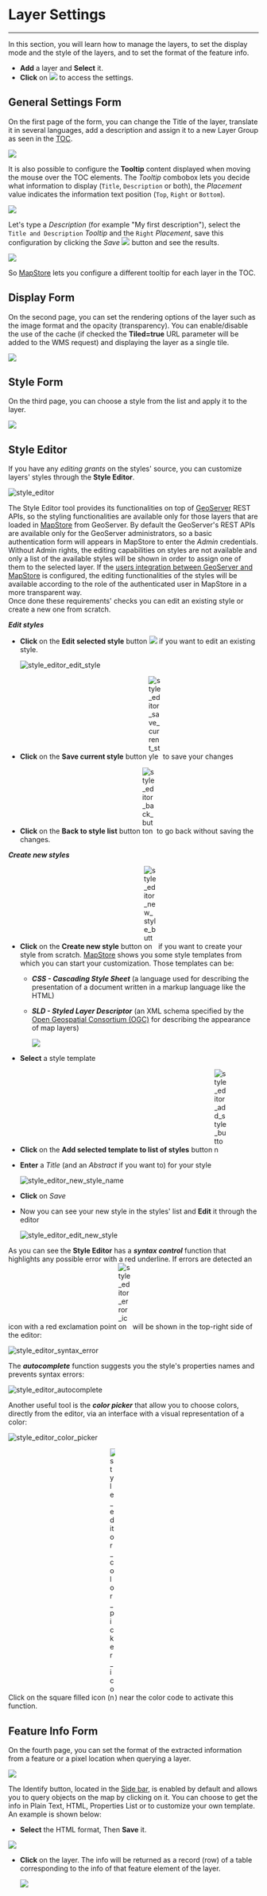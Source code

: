# Layer Settings
****************

In this section, you will learn how to manage the layers, to set the display mode and the style of the layers, and to set the format of the feature info.

* **Add** a layer and **Select** it.
* **Click** on <img src="../img/button/properties.jpg" style="max-width:25px;"/> to access the settings.


General Settings Form
---------------------
On the first page of the form, you can change the Title of the layer,
translate it in several languages, add a description and assign it to a new Layer Group as seen in the [TOC](toc.md).

<img src="../img/layer-settings/layer_general_settings.jpg" style="max-width:500px;"/>

It is also possible to configure the **Tooltip** content displayed when moving the mouse over the TOC elements.
The *Tooltip* combobox lets you decide what information to display (`Title`, `Description` or both), the *Placement* value indicates the information text position (`Top`, `Right` or `Bottom`).

<img src="../img/layer-settings/tooltip_options.jpg" style="max-width:350px;"/>

Let's type a *Description* (for example "My first description"), select the `Title and Description` *Tooltip* and the `Right` *Placement*, save this configuration by clicking the *Save* <img src="../img/button/save_button.jpg" style="max-width:25px;"/> button and see the results.

<img src="../img/layer-settings/custom_tooltip.jpg" style="max-width:600px;"/>

So [MapStore](https://mapstore.geo-solutions.it/mapstore/#/) lets you configure a different tooltip for each layer in the TOC.

Display Form
------------

On the second page, you can set the rendering options of the layer such as the image format and the opacity (transparency). You can enable/disable the use of the cache (if checked the **Tiled=true** URL parameter will be added to the WMS request) and displaying the layer as a single tile.

<img src="../img/layer-settings/display.jpg" style="max-width:350px;"/>

Style Form
----------
On the third page, you can choose a style from the list and apply it to the layer.

<img src="../img/layer-settings/style.jpg" style="max-width:500px;"/>


Style Editor
------------

If you have any *editing grants* on the styles' source, you can customize layers' styles through the **Style Editor**.

<img src="../img/layer-settings/style_editor.jpg" alt="style_editor"/>

The Style Editor tool provides its functionalities on top of [GeoServer](http://geoserver.org/) REST APIs, so the styling
functionalities are available only for those layers that are loaded in [MapStore](https://mapstore.geo-solutions.it/mapstore/#/) from GeoServer.
By default the GeoServer's REST APIs are available only for the GeoServer administrators, so a basic authentication form will appears in MapStore to enter the *Admin* credentials. Without Admin rights, the editing capabilities on styles are not available and only a list of the available styles will be shown in order to assign one of them to the selected layer. If the [users integration between GeoServer and MapStore](../../developer-guide/integrations/users/geoserver/) is configured, the editing functionalities of the styles will be available according to the role of the authenticated user in MapStore in a more transparent way.
<br>
Once done these requirements' checks you can edit an existing style or create a new one from scratch.

***Edit styles***

* **Click** on the **Edit selected style** button <img src="../img/button/style_editor_edit_button.jpg" style="max-width:25px;"/> if you want to edit an existing style.

    <img src="../img/layer-settings/style_editor_edit_style.gif" alt="style_editor_edit_style"/>

* **Click** on the **Save current style** button <img src="../img/button/style_editor_save_current_style.jpg" style="max-width:25px;" alt="style_editor_save_current_style"/> to save your changes
* **Click** on the **Back to style list** button <img src="../img/button/style_editor_back_button.jpg" style="max-width:25px;" alt="style_editor_back_button"/> to go back without saving the changes.

***Create new styles***

* **Click** on the **Create new style** button <img src="../img/button/style_editor_new_style_button.jpg" style="max-width:25px;" alt="style_editor_new_style_button"/> if you want to create your style from scratch.   [MapStore](https://mapstore.geo-solutions.it/mapstore/#/) shows you some style templates from which you can start your customization. Those templates can be:

    * ***CSS - Cascading Style Sheet*** (a language used for describing the presentation of a document written in a markup language like the HTML)

    * ***SLD - Styled Layer Descriptor*** (an XML schema specified by the [Open Geospatial Consortium (OGC)](http://www.opengeospatial.org/) for describing the appearance of map layers)

        <img src="../img/layer-settings/style_editor_add_style_template.jpg" style="max-width:500px;">

* **Select** a style template

* **Click** on the **Add selected template to list of styles** button <img src="../img/button/style_editor_add_style_button.jpg" style="max-width:25px;" alt="style_editor_add_style_button"/>

* **Enter** a *Title* (and an *Abstract* if you want to) for your style

    <img src="../img/layer-settings/style_editor_new_style_name.jpg" style="max-width:300px;" alt="style_editor_new_style_name">

* **Click** on *Save*

* Now you can see your new style in the styles' list and **Edit** it through the editor

    <img src="../img/layer-settings/style_editor_edit_new_style.gif" alt="style_editor_edit_new_style">

As you can see the **Style Editor** has a ***syntax control*** function that highlights any possible error with a red underline.
If errors are detected an icon with a red exclamation point <img src="../img/button/style_editor_error_icon.jpg" style="max-width:25px;" alt="style_editor_error_icon"/> will be shown in the top-right side of the editor:

<img src="../img/layer-settings/style_editor_syntax_error.jpg" style="max-width:600px;" alt="style_editor_syntax_error">

The ***autocomplete*** function suggests you the style's properties names and prevents syntax errors:

<img src="../img/layer-settings/style_editor_autocomplete.jpg" style="max-height:300px;" alt="style_editor_autocomplete">

Another useful tool is the ***color picker*** that allow you to choose colors, directly from the editor, via an interface with a visual representation of a color:

<img src="../img/layer-settings/style_editor_color_picker.jpg" style="max-height:300px;" alt="style_editor_color_picker">

Click on the square filled icon (<img src="../img/button/style_editor_color_picker_icon.jpg" style="max-width:10px;" alt="style_editor_color_picker_icon"/>) near the color code to activate this function.


Feature Info Form
-----------------

On the fourth page, you can set the format of the extracted information from a feature or a pixel location when querying a layer.

<img src="../img/layer-settings/feature-info-form.jpg" style="max-width:350px;"/>

The Identify button, located in the [Side bar](side-bar.md), is enabled by default and allows you to query objects on the map by clicking on it. You can choose to get the info in Plain Text, HTML, Properties List or to customize your own template. An example is shown below:

* **Select** the HTML format, Then **Save** it.

<img src="../img/layer-settings/html.jpg" style="max-width:350px;"/>

* **Click** on the layer. The info will be returned as a record (row) of a table corresponding to the info of that feature element of the layer.

    <img src="../img/layer-settings/html-1.jpg" style="max-width:700px;"/>
